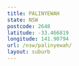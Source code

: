 ```yaml
---
title: PALINYEWAH
state: NSW
postcode: 2648
latitude: -33.466819
longitude: 141.90794
url: /nsw/palinyewah/
layout: suburb
---
```

